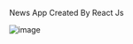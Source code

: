 News App Created By React Js 

![image](https://user-images.githubusercontent.com/57106245/181209702-4ce9ea48-4a5b-461c-9536-a83a59031e98.png)


